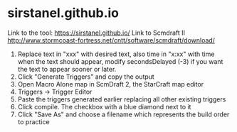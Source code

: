 # sirstanel.github.io
Link to the tool: https://sirstanel.github.io/
Link to Scmdraft II http://www.stormcoast-fortress.net/cntt/software/scmdraft/download/

1) Replace text in "xxx" with desired text, also time in "x:xx" with time when the text should appear, modify secondsDelayed (-3) if you want the text to appear sooner or later.
2) Click "Generate Triggers" and copy the output
3) Open Macro Alone map in ScmDraft 2, the StarCraft map editor
4) Triggers -> Trigger Editor
5) Paste the triggers generated earlier replacing all other existing triggers
6) Click compile. The checkbox with a blue diamond next to it
7) Click "Save As" and choose a filename which represents the build order to practice
